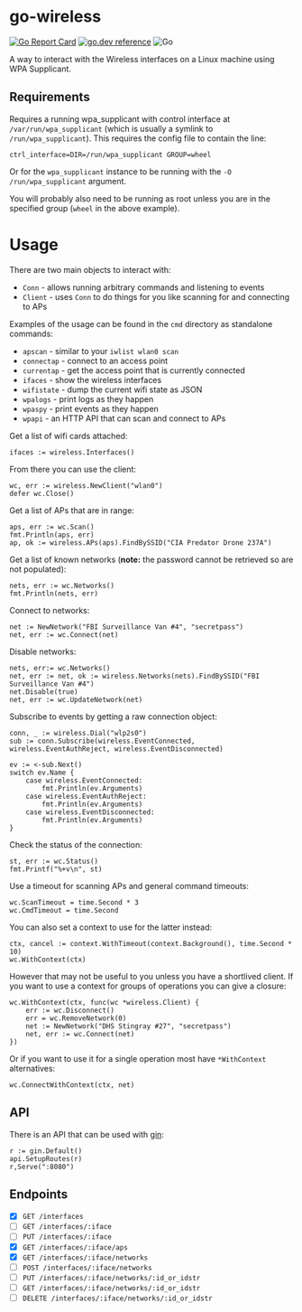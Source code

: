 # go-wireless

[![Go Report Card](https://goreportcard.com/badge/github.com/theojulienne/go-wireless)](https://goreportcard.com/report/github.com/theojulienne/go-wireless) [![go.dev reference](https://img.shields.io/badge/go.dev-reference-007d9c?logo=go&logoColor=white&style=flat-square)](https://pkg.go.dev/github.com/theojulienne/go-wireless) ![Go](https://github.com/theojulienne/go-wireless/workflows/Go/badge.svg)

A way to interact with the Wireless interfaces on a Linux machine using WPA Supplicant.

## Requirements

Requires a running wpa_supplicant with control interface at `/var/run/wpa_supplicant` (which is usually 
a symlink to `/run/wpa_supplicant`).  This requires the config file to contain the line:

```
ctrl_interface=DIR=/run/wpa_supplicant GROUP=wheel
```

Or for the `wpa_supplicant` instance to be running with the `-O /run/wpa_supplicant` argument.

You will probably also need to be running as root unless you are in the specified group (`wheel` in the above example).

# Usage

There are two main objects to interact with:

* `Conn` - allows running arbitrary commands and listening to events
* `Client` - uses `Conn` to do things for you like scanning for and connecting to APs

Examples of the usage can be found in the `cmd` directory as standalone commands:

* `apscan` - similar to your `iwlist wlan0 scan`
* `connectap` - connect to an access point
* `currentap` - get the access point that is currently connected
* `ifaces` - show the wireless interfaces
* `wifistate` - dump the current wifi state as JSON
* `wpalogs` - print logs as they happen
* `wpaspy` - print events as they happen
* `wpapi` - an HTTP API that can scan and connect to APs

Get a list of wifi cards attached:

```golang
ifaces := wireless.Interfaces()
```

From there you can use the client:

```golang
wc, err := wireless.NewClient("wlan0")
defer wc.Close()
```

Get a list of APs that are in range:

```golang
aps, err := wc.Scan()
fmt.Println(aps, err)
ap, ok := wireless.APs(aps).FindBySSID("CIA Predator Drone 237A")
```

Get a list of known networks (**note:** the password cannot be retrieved so are not populated):

```golang
nets, err := wc.Networks()
fmt.Println(nets, err)
```

Connect to networks:

```golang
net := NewNetwork("FBI Surveillance Van #4", "secretpass")
net, err := wc.Connect(net)
```

Disable networks:

```golang
nets, err:= wc.Networks()
net, err := net, ok := wireless.Networks(nets).FindBySSID("FBI Surveillance Van #4")
net.Disable(true)
net, err := wc.UpdateNetwork(net)
```

Subscribe to events by getting a raw connection object:

```golang
conn, _ := wireless.Dial("wlp2s0")
sub := conn.Subscribe(wireless.EventConnected, wireless.EventAuthReject, wireless.EventDisconnected)

ev := <-sub.Next()
switch ev.Name {
	case wireless.EventConnected:
		fmt.Println(ev.Arguments)
	case wireless.EventAuthReject:
		fmt.Println(ev.Arguments)
	case wireless.EventDisconnected:
		fmt.Println(ev.Arguments)
}
```

Check the status of the connection:

```golang
st, err := wc.Status()
fmt.Printf("%+v\n", st)
```

Use a timeout for scanning APs and general command timeouts:

```golang
wc.ScanTimeout = time.Second * 3
wc.CmdTimeout = time.Second
```

You can also set a context to use for the latter instead:

```golang
ctx, cancel := context.WithTimeout(context.Background(), time.Second * 10)
wc.WithContext(ctx)
```

However that may not be useful to you unless you have a shortlived client.  If you want to use a context for groups of operations you can give a closure:

```golang
wc.WithContext(ctx, func(wc *wireless.Client) {
	err := wc.Disconnect()
	err = wc.RemoveNetwork(0)
	net := NewNetwork("DHS Stingray #27", "secretpass")
	net, err := wc.Connect(net)
})
```

Or if you want to use it for a single operation most have `*WithContext` alternatives:

```golang
wc.ConnectWithContext(ctx, net)
```

## API

There is an API that can be used with [gin](https://github.com/gin-gonic/gin):

```golang
r := gin.Default()
api.SetupRoutes(r)
r,Serve(":8080")
```

## Endpoints

- [x] `GET /interfaces`
- [ ] `GET /interfaces/:iface`
- [ ] `PUT /interfaces/:iface`
- [x] `GET /interfaces/:iface/aps`
- [x] `GET /interfaces/:iface/networks`
- [ ] `POST /interfaces/:iface/networks`
- [ ] `PUT /interfaces/:iface/networks/:id_or_idstr`
- [ ] `GET /interfaces/:iface/networks/:id_or_idstr`
- [ ] `DELETE /interfaces/:iface/networks/:id_or_idstr`
